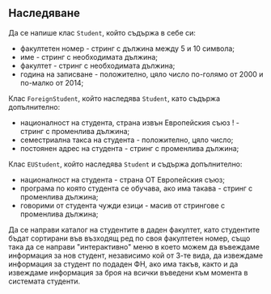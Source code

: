Наследяване
---

Да се напише клас ```Student```, който съдържа в себе си:
* факултетен номер - стринг с дължина между 5 и 10 символа;
* име - стринг с необходимата дължина;
* факултет - стринг с необходимата дължина;
* година на записване - положително, цяло число по-голямо от 2000 и по-малко от 2014;

Клас ```ForeignStudent```, който наследява ```Student```, като съдържа допълнително:
* националност на студента, страна извън Европейския съюз ! - стринг с променлива дължина;
* семестриална такса на студента - положително, цяло число;
* постоянен адрес на студента - стринг с променлива дължина;


Клас ```EUStudent```, който наследява ```Student``` и съдържа допълнително:
* националност на студента - страна ОТ Европейския съюз;
* програма по която студента се обучава, ако има такава - стринг с променлива дължина;
* говорими от студента чужди езици - масив от стрингове с променлива дължина;

Да се направи каталог на студентите в даден факултет, като студентите бъдат сортирани във възходящ ред по своя факултетен номер, също така да се направи "интерактивно" меню в което можем да въвеждаме информация за нов студент, независимо кой от 3-те вида, да извеждаме информация за студент по подаден ФН, ако има такъв, както и да извеждаме информация за броя на всички въведени  към момента в системата студенти. 
